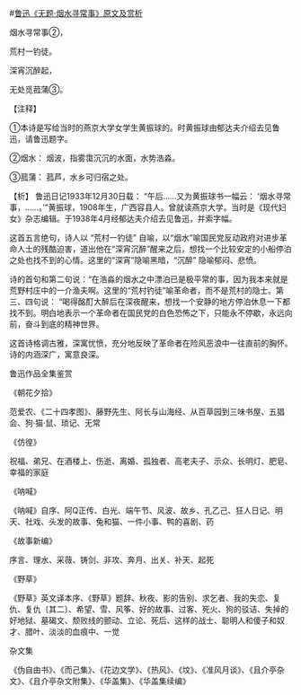 #[鲁迅《无题·烟水寻常事》原文及赏析](https://www.vrrw.net/wx/9377.html)

烟水寻常事②，

荒村一钓徒。

深宵沉醉起，

无处觅菰蒲③。

【注释】

①本诗是写给当时的燕京大学女学生黄振球的。时黄振球由郁达夫介绍去见鲁迅，请鲁迅题字。

②烟水： 烟波，指雾霭沉沉的水面，水势浩淼。

③菰蒲： 菰芦，水乡可归宿之处。



【析】 鲁迅日记1933年12月30日载： “午后……又为黄振球书一幅云： ‘烟水寻常事，……。’”黄振球，1908年生，广西容县人。曾就读燕京大学。当时是《现代妇女》杂志编辑。于1938年4月经郁达夫介绍去见鲁迅，并索字幅。

这首五言绝句，诗人以 “荒村一钓徒” 自喻，以“烟水”喻国民党反动政府对进步革命人士的残酷迫害，道出他在“深宵沉醉”醒来之后，想找一个比较安定的小船停泊之处也找不到的心情。这里的“深宵”隐喻黑暗，“沉醉” 隐喻郁闷、悲愤。

诗的首句和第二句说：“在浩淼的烟水之中漂泊已是极平常的事，因为我本来就是荒野村庄中的一介渔夫啊。这里的“荒村钓徒”喻革命者，而不是荒村的隐士。第三、四句说： “喝得酩酊大醉后在深夜醒来，想找一个安静的地方停泊休息一下都找不到。明白地表示一个革命者在国民党的白色恐怖之下，只能永不停歇，永远向前，奋斗到底的精神世界。

这首诗格调古雅，深寓忧愤，充分地反映了革命者在险风恶浪中一往直前的胸怀。诗的内涵深广，寓意良深。

鲁迅作品全集鉴赏

《朝花夕拾》

范爱农、《二十四孝图》、藤野先生、阿长与山海经、从百草园到三味书屋、五猖会、狗·猫·鼠、琐记、无常

《仿徨》

祝福、弟兄、在酒楼上、伤逝、离婚、孤独者、高老夫子、示众、长明灯、肥皂、幸福的家庭

《呐喊》

《呐喊》自序、阿Q正传、白光、端午节、风波、故乡、孔乙己、狂人日记、明天、社戏、头发的故事、兔和猫、一件小事、鸭的喜剧、药

《故事新编》

序言、理水、采薇、铸剑、非攻、奔月、出关、补天、起死

《野草》

《野草》英文译本序、《野草》题辞、秋夜、影的告别、求乞者、我的失恋、复仇、复仇〔其二〕、希望、雪、风筝、好的故事、过客、死火、狗的驳诘、失掉的好地狱、墓碣文、颓败线的颤动、立论、死后、这样的战士、聪明人和傻子和奴才、腊叶、淡淡的血痕中、一觉

杂文集

《伪自由书》、《而己集》、《花边文学》、《热风》、《坟》、《准风月谈》、《且介亭杂文》、《且介亭杂文附集》、《华盖集》、《华盖集续编》

